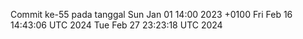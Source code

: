 Commit ke-55 pada tanggal Sun Jan 01 14:00 2023 +0100
Fri Feb 16 14:43:06 UTC 2024
Tue Feb 27 23:23:18 UTC 2024

